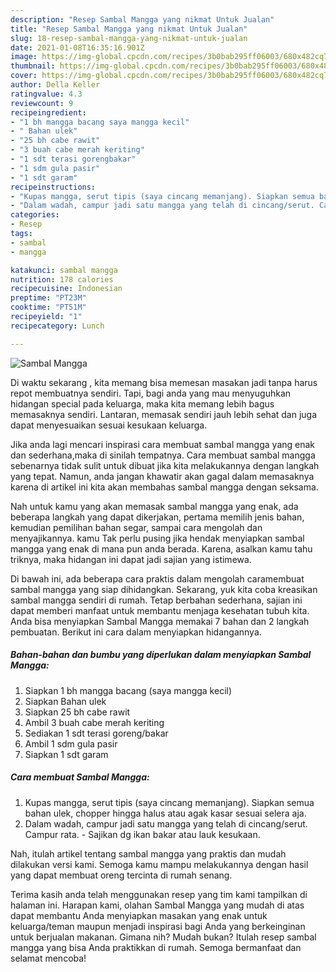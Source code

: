 ```yaml
---
description: "Resep Sambal Mangga yang nikmat Untuk Jualan"
title: "Resep Sambal Mangga yang nikmat Untuk Jualan"
slug: 18-resep-sambal-mangga-yang-nikmat-untuk-jualan
date: 2021-01-08T16:35:16.901Z
image: https://img-global.cpcdn.com/recipes/3b0bab295ff06003/680x482cq70/sambal-mangga-foto-resep-utama.jpg
thumbnail: https://img-global.cpcdn.com/recipes/3b0bab295ff06003/680x482cq70/sambal-mangga-foto-resep-utama.jpg
cover: https://img-global.cpcdn.com/recipes/3b0bab295ff06003/680x482cq70/sambal-mangga-foto-resep-utama.jpg
author: Della Keller
ratingvalue: 4.3
reviewcount: 9
recipeingredient:
- "1 bh mangga bacang saya mangga kecil"
- " Bahan ulek"
- "25 bh cabe rawit"
- "3 buah cabe merah keriting"
- "1 sdt terasi gorengbakar"
- "1 sdm gula pasir"
- "1 sdt garam"
recipeinstructions:
- "Kupas mangga, serut tipis (saya cincang memanjang). Siapkan semua bahan ulek, chopper hingga halus atau agak kasar sesuai selera aja."
- "Dalam wadah, campur jadi satu mangga yang telah di cincang/serut. Campur rata. Sajikan dg ikan bakar atau lauk kesukaan."
categories:
- Resep
tags:
- sambal
- mangga

katakunci: sambal mangga 
nutrition: 178 calories
recipecuisine: Indonesian
preptime: "PT23M"
cooktime: "PT51M"
recipeyield: "1"
recipecategory: Lunch

---
```



![Sambal Mangga](https://img-global.cpcdn.com/recipes/3b0bab295ff06003/680x482cq70/sambal-mangga-foto-resep-utama.jpg)

Di waktu  sekarang , kita memang bisa memesan masakan jadi tanpa harus repot membuatnya sendiri. Tapi, bagi anda yang mau menyuguhkan hidangan special pada keluarga, maka kita memang lebih bagus memasaknya sendiri. Lantaran, memasak sendiri jauh lebih sehat dan juga dapat menyesuaikan sesuai kesukaan keluarga.

Jika anda lagi mencari inspirasi cara membuat sambal mangga yang enak dan sederhana,maka di sinilah tempatnya. Cara membuat sambal mangga  sebenarnya tidak sulit untuk dibuat jika kita melakukannya dengan langkah yang tepat. Namun, anda jangan khawatir akan gagal dalam memasaknya 
karena di artikel ini kita akan membahas sambal mangga dengan seksama.  



Nah untuk kamu yang akan memasak sambal mangga yang enak, ada beberapa langkah yang dapat dikerjakan, pertama memilih jenis bahan, kemudian pemilihan bahan segar, sampai cara mengolah dan menyajikannya. kamu Tak perlu pusing jika hendak menyiapkan sambal mangga yang enak di mana pun anda berada. Karena, asalkan kamu  tahu triknya, maka hidangan ini dapat jadi sajian yang istimewa.

Di bawah ini, ada beberapa cara praktis  dalam mengolah caramembuat sambal mangga yang siap dihidangkan. Sekarang, yuk kita coba kreasikan sambal mangga sendiri di rumah. Tetap berbahan sederhana, sajian ini dapat memberi manfaat untuk membantu menjaga kesehatan tubuh kita. Anda bisa menyiapkan Sambal Mangga memakai 7 bahan dan 2 langkah pembuatan. Berikut ini cara dalam menyiapkan hidangannya.

<!--inarticleads1-->

##### Bahan-bahan dan bumbu yang diperlukan dalam menyiapkan Sambal Mangga:

1. Siapkan 1 bh mangga bacang (saya mangga kecil)
1. Siapkan  Bahan ulek
1. Siapkan 25 bh cabe rawit
1. Ambil 3 buah cabe merah keriting
1. Sediakan 1 sdt terasi goreng/bakar
1. Ambil 1 sdm gula pasir
1. Siapkan 1 sdt garam




<!--inarticleads2-->

##### Cara membuat Sambal Mangga:

1. Kupas mangga, serut tipis (saya cincang memanjang). Siapkan semua bahan ulek, chopper hingga halus atau agak kasar sesuai selera aja.
1. Dalam wadah, campur jadi satu mangga yang telah di cincang/serut. Campur rata. - Sajikan dg ikan bakar atau lauk kesukaan.




Nah, itulah artikel tentang  sambal mangga  yang praktis dan mudah dilakukan versi kami. Semoga kamu mampu melakukannya dengan hasil yang dapat membuat oreng tercinta di rumah senang. 

Terima kasih anda telah menggunakan resep yang tim kami tampilkan di halaman ini. Harapan kami, olahan  Sambal Mangga yang mudah di atas dapat membantu Anda menyiapkan masakan yang enak untuk keluarga/teman maupun menjadi inspirasi bagi Anda yang berkeinginan untuk berjualan makanan. Gimana nih? Mudah bukan? Itulah resep sambal mangga yang bisa Anda praktikkan di rumah. Semoga bermanfaat dan selamat mencoba!

